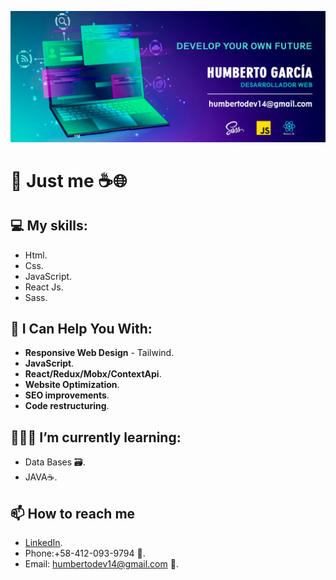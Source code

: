 ![myBanner](https://github.com/HumbertoDevelop/HumbertoDevelop/blob/main/humberto.png)
# 👋 Just me ☕🌐

## 💻 My skills: 
 * Html.
 * Css.
 * JavaScript.
 * React Js.
 * Sass.
## 🌟 I Can Help You With:
 * **Responsive Web Design** - Tailwind.
 * **JavaScript**.
 * **React/Redux/Mobx/ContextApi**.
 * **Website Optimization**.
 * **SEO improvements**.
 * **Code restructuring**.
## 👨🏽‍💻 I’m currently learning:
 * Data Bases 🗃️. 
 * JAVA☕. 
## 📫 How to reach me 
 * [LinkedIn](https://www.linkedin.com/mwlite/in/humberto-garc%C3%ADa-29a75b217).
 * Phone:+58-412-093-9794 📱.
 * Email: humbertodev14@gmail.com 📨.
